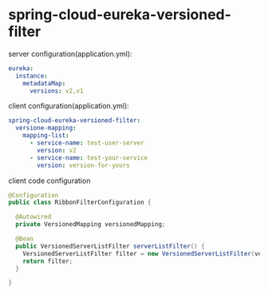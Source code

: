 # spring-cloud-eureka-versioned-filter

server configuration(application.yml):
```yaml
eureka:
  instance:
    metadataMap:
      versions: v2,v1
```

client configuration(application.yml):
```yaml
spring-cloud-eureka-versioned-filter:
  versione-mapping:
    mapping-list:
      - service-name: test-user-server
        version: v2
      - service-name: test-your-service
        version: version-for-yours
```

client code configuration
```java
@Configuration
public class RibbonFilterConfiguration {

  @Autowired
  private VersionedMapping versionedMapping;

  @Bean
  public VersionedServerListFilter serverListFilter() {
    VersionedServerListFilter filter = new VersionedServerListFilter(versionedMapping);
    return filter;
  }

}
```
